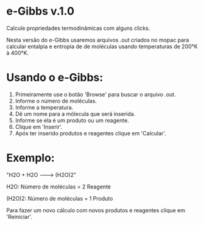 # e-Gibbs v.1.0
Calcule propriedades termodinâmicas com alguns clicks.

Nesta versão do e-Gibbs usaremos arquivos .out criados no mopac para calcular entalpia e entropia de
de moléculas usando temperaturas de 200°K à 400°K.

# Usando o e-Gibbs:

1. Primeiramente use o botão 'Browse' para buscar o arquivo .out.
2. Informe o número de moléculas.
3. Informe a temperatura.
3. Dê um nome para a mólecula que será inserida.
4. Informe se ela é um produto ou um reagente.
5. Clique em 'Inserir'.
6. Após ter inserido produtos e reagentes clique em 'Calcular'.

# Exemplo:
"H2O + H2O ---> (H2O)2"

H2O: 	Número de moléculas = 2
     	Reagente

(H2O)2:	Número de moléculas = 1
	Produto


Para fazer um novo cálculo com novos produtos e reagentes clique em 'Reiniciar'.
